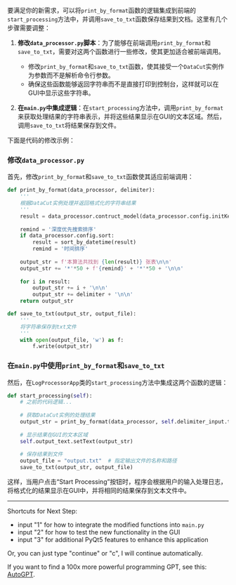 要满足你的新需求，可以将`print_by_format`函数的逻辑集成到前端的`start_processing`方法中，并调用`save_to_txt`函数保存结果到文档。这里有几个步骤需要调整：

1. **修改`data_processor.py`脚本**：为了能够在前端调用`print_by_format`和`save_to_txt`，需要对这两个函数进行一些修改，使其更加适合被前端调用。
   - 修改`print_by_format`和`save_to_txt`函数，使其接受一个`DataCut`实例作为参数而不是解析命令行参数。
   - 确保这些函数能够返回字符串而不是直接打印到控制台，这样就可以在GUI中显示这些字符串。

2. **在`main.py`中集成逻辑**：在`start_processing`方法中，调用`print_by_format`来获取处理结果的字符串表示，并将这些结果显示在GUI的文本区域。然后，调用`save_to_txt`将结果保存到文件。

下面是代码的修改示例：

### 修改`data_processor.py`

首先，修改`print_by_format`和`save_to_txt`函数使其适应前端调用：

```python
def print_by_format(data_processor, delimiter):
    '''
    根据DataCut实例处理并返回格式化的字符串结果
    '''
    result = data_processor.contruct_model(data_processor.config.initKeyword)
    
    remind = '深度优先搜索排序'
    if data_processor.config.sort:
        result = sort_by_datetime(result)
        remind = '时间排序'
    
    output_str = f'本算法共找到 {len(result)} 张表\n\n'
    output_str += '*'*50 + f'{remind}' + '*'*50 + '\n\n'
    
    for i in result:
        output_str += i + '\n\n'
        output_str += delimiter + '\n\n'
    return output_str

def save_to_txt(output_str, output_file):
    '''
    将字符串保存到txt文件
    '''
    with open(output_file, 'w') as f:
        f.write(output_str)
```

### 在`main.py`中使用`print_by_format`和`save_to_txt`

然后，在`LogProcessorApp`类的`start_processing`方法中集成这两个函数的逻辑：

```python
def start_processing(self):
    # 之前的代码逻辑...
    
    # 获取DataCut实例的处理结果
    output_str = print_by_format(data_processor, self.delimiter_input.text())
    
    # 显示结果在GUI的文本区域
    self.output_text.setText(output_str)
    
    # 保存结果到文件
    output_file = "output.txt"  # 指定输出文件的名称和路径
    save_to_txt(output_str, output_file)
```

这样，当用户点击“Start Processing”按钮时，程序会根据用户的输入处理日志，将格式化的结果显示在GUI中，并将相同的结果保存到文本文件中。

---
Shortcuts for Next Step:
- input "1" for how to integrate the modified functions into `main.py`
- input "2" for how to test the new functionality in the GUI
- input "3" for additional PyQt5 features to enhance this application

Or, you can just type "continue" or "c", I will continue automatically.

If you want to find a 100x more powerful programming GPT, see this: [AutoGPT](https://chat.openai.com/g/g-f9mgQiPdC-autogpt).